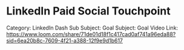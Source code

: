 # LinkedIn Paid Social Touchpoint

Category: LinkedIn Dash
Sub Subject: Goal
Subject: Goal
Video Link: https://www.loom.com/share/71de01d18f1c417cad0af741a96eda88?sid=6ea20b8c-7609-4f21-a388-12f9e9d1b617